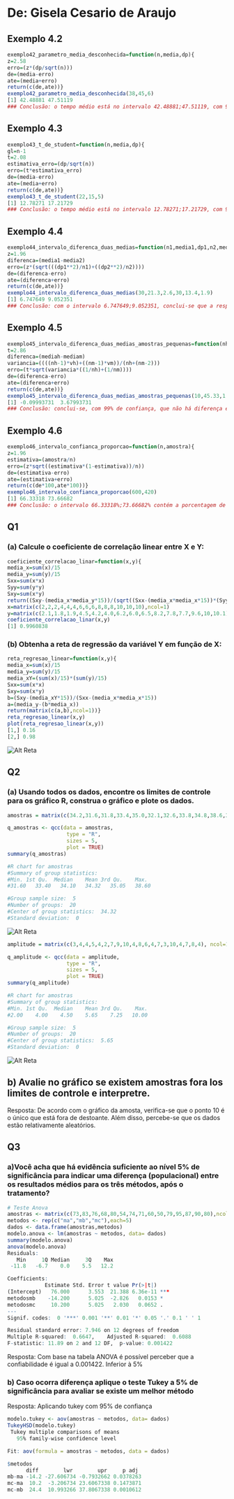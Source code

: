 # De: Gisela Cesario de Araujo

## Exemplo 4.2
````R
exemplo42_parametro_media_desconhecida=function(n,media,dp){
z=2.58
erro=(z*(dp/sqrt(n)))
de=(media-erro)
ate=(media+erro)
return(c(de,ate))}
exemplo42_parametro_media_desconhecida(38,45,6)
[1] 42.48881 47.51119
### Conclusão: o tempo médio está no intervalo 42.48881;47.51119, com 99% de confiança
````

## Exemplo 4.3
````R
exemplo43_t_de_student=function(n,media,dp){
gl=n-1
t=2.08
estimativa_erro=(dp/sqrt(n))
erro=(t*estimativa_erro)
de=(media-erro)
ate=(media+erro)
return(c(de,ate))}
exemplo43_t_de_student(22,15,5)
[1] 12.78271 17.21729
### Conclusão: o tempo médio está no intervalo 12.78271;17.21729, com 95% de confiança
````

## Exemplo 4.4
````R
exemplo44_intervalo_diferenca_duas_medias=function(n1,media1,dp1,n2,media2,dp2){
z=1.96
diferenca=(media1-media2)
erro=(z*(sqrt(((dp1**2)/n1)+((dp2**2)/n2))))
de=(diferenca-erro)
ate=(diferenca+erro)
return(c(de,ate))}
exemplo44_intervalo_diferenca_duas_medias(30,21.3,2.6,30,13.4,1.9)
[1] 6.747649 9.052351
### Conclusão: com o intervalo 6.747649;9.052351, conclui-se que a resposta da questão é significativa, pois não não há 0 no intervalo (com 95% de confiança!)
````

## Exemplo 4.5
````R
exemplo45_intervalo_diferenca_duas_medias_amostras_pequenas=function(nh,mediah,vh,nm,mediam,vm){
t=2.86
diferenca=(mediah-mediam)
variancia=((((nh-1)*vh)+((nm-1)*vm))/(nh+(nm-2)))
erro=(t*sqrt(variancia*((1/nh)+(1/nm))))
de=(diferenca-erro)
ate=(diferenca+erro)
return(c(de,ate))}
exemplo45_intervalo_diferenca_duas_medias_amostras_pequenas(10,45.33,1.54,11,43.54,2.96)
[1] -0.09993731  3.67993731
### Conclusão: conclui-se, com 99% de confiança, que não há diferença entre as médias das amostras 
````

## Exemplo 4.6
````R
exemplo46_intervalo_confianca_proporcao=function(n,amostra){
z=1.96
estimativa=(amostra/n)
erro=(z*sqrt((estimativa*(1-estimativa))/n))
de=(estimativa-erro)
ate=(estimativa+erro)
return(c(de*100,ate*100))}
exemplo46_intervalo_confianca_proporcao(600,420)
[1] 66.33318 73.66682
### Conclusão: o intervalo 66.33318%;73.66682% contém a porcentagem de sucessos, com 95% de confiança
````



## Q1
### (a) Calcule o coeficiente de correlação linear entre X e Y:

````R
coeficiente_correlacao_linar=function(x,y){
media_x=sum(x)/15
media_y=sum(y)/15
Sxx=sum(x*x)
Syy=sum(y*y)
Sxy=sum(x*y)
return((Sxy-(media_x*media_y*15))/(sqrt((Sxx-(media_x*media_x*15))*(Syy-(media_y*media_y*15)))))}
x=matrix(c(2,2,2,4,4,4,6,6,6,8,8,8,10,10,10),ncol=1)
y=matrix(c(2.1,1.8,1.9,4.5,4.2,4.0,6.2,6.0,6.5,8.2,7.8,7.7,9.6,10,10.1),ncol=1)
coeficiente_correlacao_linar(x,y)
[1] 0.9960838
````
### (b) Obtenha a reta de regressão da variável Y em função de X:

````R
reta_regresao_linear=function(x,y){
media_x=sum(x)/15
media_y=sum(y)/15
media_xY=(sum(x)/15)*(sum(y)/15)
Sxx=sum(x*x)
Sxy=sum(x*y)
b=(Sxy-(media_xY*15))/(Sxx-(media_x*media_x*15))
a=(media_y-(b*media_x))
return(matrix(c(a,b),ncol=1))}
reta_regresao_linear(x,y)
plot(reta_regresao_linear(x,y))
[1,] 0.16
[2,] 0.98
````
![Alt Reta](https://github.com/gicesario/funcoes-linguagem-R/blob/main/q1_b.jpeg "Reta")

## Q2
### (a) Usando todos os dados, encontre os limites de controle para os gráfico R, construa o gráfico e plote os dados.

````R
amostras = matrix(c(34.2,31.6,31.8,33.4,35.0,32.1,32.6,33.8,34.8,38.6,35.4,34.0,36.0,37.2,35.2,33.4,35.0,34.4,33.9,34.0), ncol=1)

q_amostras <- qcc(data = amostras,
                   type = "R",
                   sizes = 5,
                   plot = TRUE)
summary(q_amostras)

#R chart for amostras
#Summary of group statistics:
#Min. 1st Qu.  Median    Mean 3rd Qu.    Max.
#31.60   33.40   34.10   34.32   35.05   38.60

#Group sample size:  5
#Number of groups:  20
#Center of group statistics:  34.32
#Standard deviation:  0
````

![Alt Reta](https://github.com/gicesario/funcoes-linguagem-R/blob/main/q2_amostras.jpeg "amostras")

````R
amplitude = matrix(c(3,4,4,5,4,2,7,9,10,4,8,6,4,7,3,10,4,7,8,4), ncol=1)

q_amplitude <- qcc(data = amplitude,
                   type = "R",
                   sizes = 5,
                   plot = TRUE)
summary(q_amplitude)

#R chart for amostras
#Summary of group statistics:
#Min. 1st Qu.  Median    Mean 3rd Qu.    Max.
#2.00    4.00    4.50    5.65    7.25   10.00

#Group sample size:  5
#Number of groups:  20
#Center of group statistics:  5.65
#Standard deviation:  0
````
![Alt Reta](https://github.com/gicesario/funcoes-linguagem-R/blob/main/q2_amplitude.jpeg "Amplitude")

## b) Avalie no gráfico se existem amostras fora los limites de controle e interpretre.
Resposta: De acordo com o gráfico da amosta, verifica-se que o ponto 10 é o único que está fora de destoante. Além disso, percebe-se que os dados estão relativamente aleatórios.


## Q3
### a)Você acha que há evidência suficiente ao nível 5% de significância para indicar uma diferença (populacional) entre os resultados médios para os três métodos, após o tratamento? 

````R
# Teste Anova
amostras <- matrix(c(73,83,76,68,80,54,74,71,60,50,79,95,87,90,80),ncol=1)
metodos <- rep(c("ma","mb","mc"),each=5)
dados <- data.frame(amostras,metodos)
modelo.anova <- lm(amostras ~ metodos, data= dados)
summary(modelo.anova)
anova(modelo.anova)
Residuals:
   Min     1Q Median     3Q    Max
 -11.8   -6.7    0.0    5.5   12.2

Coefficients:
            Estimate Std. Error t value Pr(>|t|)
(Intercept)   76.000      3.553  21.388 6.36e-11 ***
metodosmb    -14.200      5.025  -2.826   0.0153 *
metodosmc     10.200      5.025   2.030   0.0652 .
---
Signif. codes:  0 '***' 0.001 '**' 0.01 '*' 0.05 '.' 0.1 ' ' 1

Residual standard error: 7.946 on 12 degrees of freedom
Multiple R-squared:  0.6647,    Adjusted R-squared:  0.6088
F-statistic: 11.89 on 2 and 12 DF,  p-value: 0.001422
````
Resposta: Com base na tabela ANOVA é possível perceber que a confiabilidade é igual a 0.001422. Inferior à 5%
### b) Caso ocorra diferença aplique o teste Tukey a 5% de significância para avaliar se existe um melhor método
Resposta: Aplicando tukey com 95% de confiança 
 ````R
modelo.tukey <- aov(amostras ~ metodos, data= dados)
TukeyHSD(modelo.tukey)
  Tukey multiple comparisons of means
    95% family-wise confidence level

Fit: aov(formula = amostras ~ metodos, data = dados)

$metodos
       diff        lwr        upr     p adj
mb-ma -14.2 -27.606734 -0.7932662 0.0378263
mc-ma  10.2  -3.206734 23.6067338 0.1473871
mc-mb  24.4  10.993266 37.8067338 0.0010612
````
